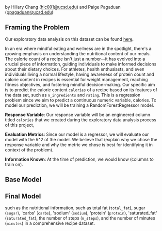 by Hillary Chang (hic001@ucsd.edu) and Paige Pagaduan (ppagaduan@ucsd.edu)

## Framing the Problem

Our exploratory data analysis on this dataset can be found [here](https://hillarychang.github.io/Association-between-Protein-and-Calorie-Count/).

In an era where mindful eating and wellness are in the spotlight, there's a growing emphasis on understanding the nutritional content of our meals. The calorie count of a recipe isn't just a number—it has evolved into a crucial piece of information, guiding individuals to make informed decisions about their dietary choices. For athletes, health enthusiasts, and even individuals living a normal lifestyle, having awareness of protein count and calorie content in recipes is essential for weight management, reaching fitness objectives, and fostering mindful decision-making. Our specific aim is to predict the caloric content ```calories``` of a recipe based on its features of the data set, such as ```n_ingredients``` and ```rating```. This is a regression problem since we aim to predict a continuous numeric variable, calories. To model our prediction, we will be training a RandomForestRegressor model. 

**Response Variable**: Our response variable will be an engineered column titled `calories` that we created during the exploratory data analysis process of this project, 

**Evaluation Metrics**: Since our model is a regressor, we will evaluate our model with the R^2 of the model. We believe that (explain why we chose the response variable and why the metric we chose is best for identifying it in context of the problem). 

**Information Known**: At the time of prediction, we would know (columns to train on).


## Base Model



## Final Model
such as the nutritional information, such as total fat (```total_fat```), sugar (```sugar```), 'carbs' (```carbs```), 'sodium' (```sodium```), 'protein' (```protein```), 'saturated_fat' (```saturated_fat```), the number of steps (```n_steps```), and the number of minutes (```minutes```) in a comprehensive recipe dataset.

